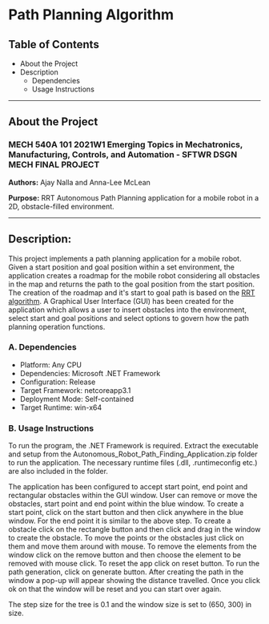 # **Path Planning Algorithm**

## **Table of Contents**
* About the Project
* Description
    * Dependencies
    * Usage Instructions


---

## **About the Project**
### MECH 540A 101 2021W1 Emerging Topics in Mechatronics, Manufacturing, Controls, and Automation - SFTWR DSGN MECH FINAL PROJECT
**Authors:** Ajay Nalla and Anna-Lee McLean

**Purpose:** RRT Autonomous Path Planning application for a mobile robot in a 2D, obstacle-filled environment.

---

## **Description:** 
This project implements a path planning application for a mobile robot. Given a start position and goal position within a set environment, the application creates a roadmap for the mobile robot considering all obstacles in the map and returns the path to the goal position from the start position. The creation of the roadmap and it's start to goal path is based on the [RRT algorithm](https://en.wikipedia.org/wiki/Rapidly-exploring_random_tree). A Graphical User Interface (GUI) has been created for the application which allows a user to insert obstacles into the environment, select start and goal positions and select options to govern how the path planning operation functions.

### **A. Dependencies**
* Platform: Any CPU
* Dependencies: Microsoft .NET Framework
* Configuration: Release
* Target Framework: netcoreapp3.1
* Deployment Mode: Self-contained
* Target Runtime: win-x64

### **B. Usage Instructions**
To run the program, the .NET Framework is required. Extract the executable and setup from the Autonomous_Robot_Path_Finding_Application.zip folder to run the application. The necessary runtime files (.dll, .runtimeconfig etc.) are also included in the folder.

The application has been configured to accept start point, end point and rectangular obstacles within the GUI window. User can remove or move the obstacles, start point and end point within the blue window. To create a start point, click on the start button and then click anywhere in the blue window. For the end point it is similar to the above step. To create a obstacle click on the rectangle button and then click and drag in the window to create the obstacle. To move the points or the obstacles just click on them and move them around with mouse. To remove the elements from the window click on the remove button and then choose the element to be removed with mouse click. To reset the app click on reset button. To run the path generation, click on generate button. After creating the path in the window a pop-up will appear showing the distance travelled. Once you click ok on that the window will be reset and you can start over again.

The step size for the tree is 0.1 and the window size is set to (650, 300) in size.
